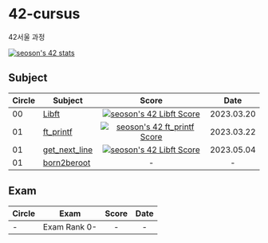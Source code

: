 # 42-cursus
42서울 과정

[![seoson's 42 stats](https://badge42.vercel.app/api/v2/clffdagdh001109kzdz8dck42/stats?cursusId=21&coalitionId=87)](https://github.com/JaeSeoKim/badge42)

## Subject
|Circle|Subject|Score|Date|
|----|----|:----:|:----:|
|00|[Libft](https://github.com/42seoul-translation/subject_ko/blob/master/ft_printf/ft_printf.ko.md)|[![seoson's 42 Libft Score](https://badge42.vercel.app/api/v2/clffdagdh001109kzdz8dck42/project/3024509)](https://github.com/JaeSeoKim/badge42)|2023.03.20|
|01|[ft_printf](https://github.com/42seoul-translation/subject_ko/blob/master/ft_printf/ft_printf.ko.md)|[![seoson's 42 ft_printf Score](https://badge42.vercel.app/api/v2/clffdagdh001109kzdz8dck42/project/3033532)](https://github.com/JaeSeoKim/badge42)|2023.03.22|
|01|[get_next_line](https://github.com/42seoul-translation/subject_ko/blob/master/get_next_line/get_next_line.ko.md)|[![seoson's 42 Libft Score](https://badge42.vercel.app/api/v2/clffdagdh001109kzdz8dck42/project/3024509)](https://github.com/JaeSeoKim/badge42)|2023.05.04|
|01|[born2beroot](https://github.com/42seoul-translation/subject_ko/blob/master/born2beroot/born2beroot.md)|-|-|

## Exam
|Circle|Exam|Score|Date|
|----|----|:----:|:----:|
|-|Exam Rank 0-|-|-|
